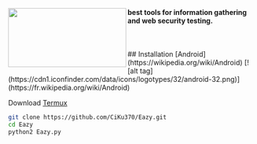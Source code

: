<img align="left" width="240" height="120"  src="https://lh3.googleusercontent.com/proxy/Nh2CERIpEmK2w6WWNk--4S9L-fFELVZMpwLui9TTFzW3scWhmBy7zmos9-dvH-85gGjqcT2DPoe7I7gYEp9IXWP0pnpf6GCRv3nnwrdtje6ukejY-1Qtea_C=w531-h277-nc" />
<b>best tools for information gathering and web security testing.</b>
<br>
<br>
<br>
<br>
## Installation [Android](https://wikipedia.org/wiki/Android) [![alt tag](https://cdn1.iconfinder.com/data/icons/logotypes/32/android-32.png)](https://fr.wikipedia.org/wiki/Android)
 
Download [Termux](https://play.google.com/store/apps/details?id=com.termux)
 
```bash
git clone https://github.com/CiKu370/Eazy.git
cd Eazy
python2 Eazy.py
```
 
